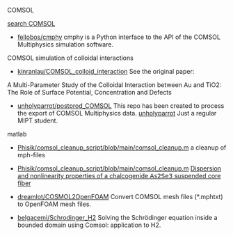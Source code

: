 COMSOL


[search COMSOL](https://github.com/search?q=COMSOL)
* [fellobos/cmphy](https://github.com/fellobos/cmphy) cmphy is a Python interface to the API of the COMSOL Multiphysics simulation software.


COMSOL simulation of colloidal interactions
* [kinranlau/COMSOL_colloid_interaction](https://github.com/kinranlau/COMSOL_colloid_interaction) See the original paper:

A Multi-Parameter Study of the Colloidal Interaction between Au and TiO2: The Role of Surface Potential, Concentration and Defects

* [unholyparrot/postprod_COMSOL](https://github.com/unholyparrot/postprod_COMSOL) This repo has been created to process the export of COMSOL Multiphysics data.
 [unholyparrot](https://github.com/unholyparrot) Just a regular MIPT student. 

matlab

* [Phisik/comsol_cleanup_script/blob/main/comsol_cleanup.m](https://github.com/Phisik/comsol_cleanup_script/blob/main/comsol_cleanup.m) a cleanup of mph-files

* [Phisik/comsol_cleanup_script/blob/main/comsol_cleanup.m](https://github.com/MohsinKM/Suspended-Core-Optical-Fiber) [Dispersion and nonlinearity properties of a chalcogenide 𝖠𝗌𝟤𝖲𝖾𝟥
suspended core fiber](https://doi.org/10.1364/AO.50.00E102)

* [dreamlot/COSMOL2OpenFOAM](https://github.com/dreamlot/COSMOL2OpenFOAM/blob/main/mphtxtToFoam.m) Convert COMSOL mesh files (*.mphtxt) to OpenFOAM mesh files.

* [belgacemi/Schrodinger_H2](https://github.com/belgacemi/Schrodinger_H2) Solving the Schrödinger equation inside a bounded domain using Comsol: application to H2.



